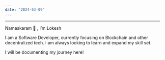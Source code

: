 ```yaml
---
date: "2024-03-09"
...
```


---

Namaskaram 🙏 , I’m Lokesh

I am a Software Developer, currently focusing on Blockchain and other decentralized tech.
I am always looking to learn and expand my skill set.

I will be documenting my journey here!
